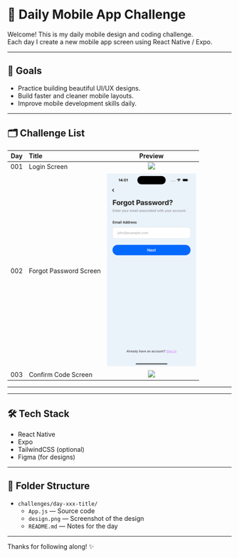 # 📱 Daily Mobile App Challenge

Welcome! This is my daily mobile design and coding challenge.  
Each day I create a new mobile app screen using React Native / Expo.

---

## 🚀 Goals
- Practice building beautiful UI/UX designs.
- Build faster and cleaner mobile layouts.
- Improve mobile development skills daily.

---

## 🗂️ Challenge List

| Day | Title | Preview |
| :-: | :-- | :-: |
| 001 | Login Screen | <img src="./challenges/day-001-login-screen/screenshot-sign-in-form-with-phone-number.avif" width="200"/> |
| 002 | Forgot Password Screen | <img src="./challenges/day-002-forget-password-screen/screenshot-forget-password.png" width="200"/> |
| 003 | Confirm Code Screen | <img src="./challenges/day-003-confirm-code-screen/screenshot-confirmation_form.avif" width="200"/> |

---


---

## 🛠️ Tech Stack
- React Native
- Expo
- TailwindCSS (optional)
- Figma (for designs)

---

## 📌 Folder Structure
- `challenges/day-xxx-title/`
  - `App.js` — Source code
  - `design.png` — Screenshot of the design
  - `README.md` — Notes for the day

---

Thanks for following along! ✨
